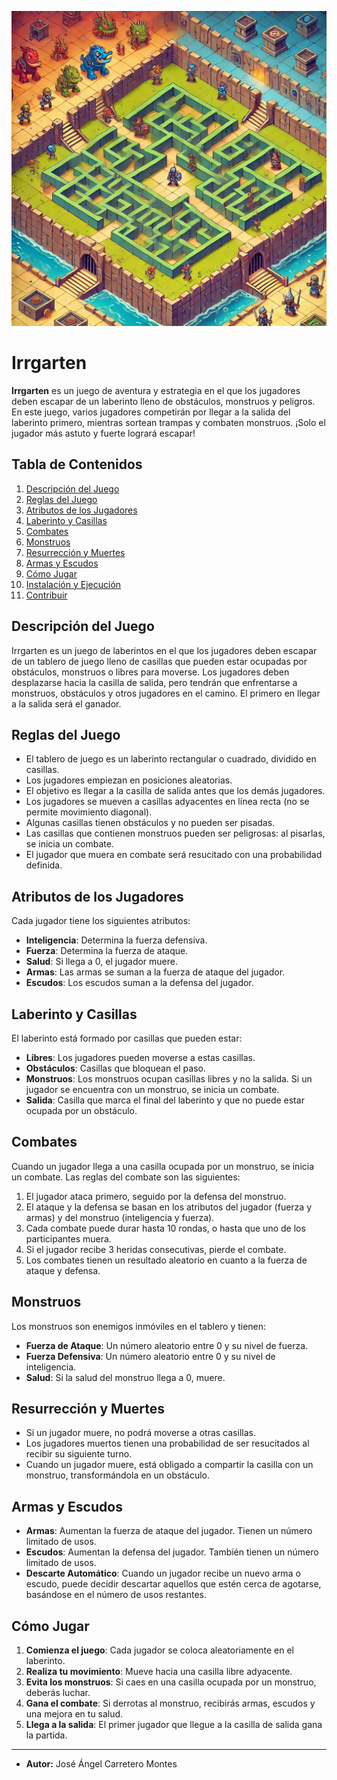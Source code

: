 
![Portada](./portada.webp)

# Irrgarten

**Irrgarten** es un juego de aventura y estrategia en el que los jugadores deben escapar de un laberinto lleno de obstáculos, monstruos y peligros. En este juego, varios jugadores competirán por llegar a la salida del laberinto primero, mientras sortean trampas y combaten monstruos. ¡Solo el jugador más astuto y fuerte logrará escapar!

## Tabla de Contenidos

1. [Descripción del Juego](#descripción-del-juego)
2. [Reglas del Juego](#reglas-del-juego)
3. [Atributos de los Jugadores](#atributos-de-los-jugadores)
4. [Laberinto y Casillas](#laberinto-y-casillas)
5. [Combates](#combates)
6. [Monstruos](#monstruos)
7. [Resurrección y Muertes](#resurrección-y-muertes)
8. [Armas y Escudos](#armas-y-escudos)
9. [Cómo Jugar](#cómo-jugar)
10. [Instalación y Ejecución](#instalación-y-ejecución)
11. [Contribuir](#contribuir)

## Descripción del Juego

Irrgarten es un juego de laberintos en el que los jugadores deben escapar de un tablero de juego lleno de casillas que pueden estar ocupadas por obstáculos, monstruos o libres para moverse. Los jugadores deben desplazarse hacia la casilla de salida, pero tendrán que enfrentarse a monstruos, obstáculos y otros jugadores en el camino. El primero en llegar a la salida será el ganador.

## Reglas del Juego

- El tablero de juego es un laberinto rectangular o cuadrado, dividido en casillas.
- Los jugadores empiezan en posiciones aleatorias.
- El objetivo es llegar a la casilla de salida antes que los demás jugadores.
- Los jugadores se mueven a casillas adyacentes en línea recta (no se permite movimiento diagonal).
- Algunas casillas tienen obstáculos y no pueden ser pisadas.
- Las casillas que contienen monstruos pueden ser peligrosas: al pisarlas, se inicia un combate.
- El jugador que muera en combate será resucitado con una probabilidad definida.

## Atributos de los Jugadores

Cada jugador tiene los siguientes atributos:

- **Inteligencia**: Determina la fuerza defensiva.
- **Fuerza**: Determina la fuerza de ataque.
- **Salud**: Si llega a 0, el jugador muere.
- **Armas**: Las armas se suman a la fuerza de ataque del jugador.
- **Escudos**: Los escudos suman a la defensa del jugador.

## Laberinto y Casillas

El laberinto está formado por casillas que pueden estar:

- **Libres**: Los jugadores pueden moverse a estas casillas.
- **Obstáculos**: Casillas que bloquean el paso.
- **Monstruos**: Los monstruos ocupan casillas libres y no la salida. Si un jugador se encuentra con un monstruo, se inicia un combate.
- **Salida**: Casilla que marca el final del laberinto y que no puede estar ocupada por un obstáculo.

## Combates

Cuando un jugador llega a una casilla ocupada por un monstruo, se inicia un combate. Las reglas del combate son las siguientes:

1. El jugador ataca primero, seguido por la defensa del monstruo.
2. El ataque y la defensa se basan en los atributos del jugador (fuerza y armas) y del monstruo (inteligencia y fuerza).
3. Cada combate puede durar hasta 10 rondas, o hasta que uno de los participantes muera.
4. Si el jugador recibe 3 heridas consecutivas, pierde el combate.
5. Los combates tienen un resultado aleatorio en cuanto a la fuerza de ataque y defensa.

## Monstruos

Los monstruos son enemigos inmóviles en el tablero y tienen:

- **Fuerza de Ataque**: Un número aleatorio entre 0 y su nivel de fuerza.
- **Fuerza Defensiva**: Un número aleatorio entre 0 y su nivel de inteligencia.
- **Salud**: Si la salud del monstruo llega a 0, muere.

## Resurrección y Muertes

- Si un jugador muere, no podrá moverse a otras casillas.
- Los jugadores muertos tienen una probabilidad de ser resucitados al recibir su siguiente turno.
- Cuando un jugador muere, está obligado a compartir la casilla con un monstruo, transformándola en un obstáculo.

## Armas y Escudos

- **Armas**: Aumentan la fuerza de ataque del jugador. Tienen un número limitado de usos.
- **Escudos**: Aumentan la defensa del jugador. También tienen un número limitado de usos.
- **Descarte Automático**: Cuando un jugador recibe un nuevo arma o escudo, puede decidir descartar aquellos que estén cerca de agotarse, basándose en el número de usos restantes.

## Cómo Jugar

1. **Comienza el juego**: Cada jugador se coloca aleatoriamente en el laberinto.
2. **Realiza tu movimiento**: Mueve hacia una casilla libre adyacente.
3. **Evita los monstruos**: Si caes en una casilla ocupada por un monstruo, deberás luchar.
4. **Gana el combate**: Si derrotas al monstruo, recibirás armas, escudos y una mejora en tu salud.
5. **Llega a la salida**: El primer jugador que llegue a la casilla de salida gana la partida.

---

- **Autor:** José Ángel Carretero Montes
